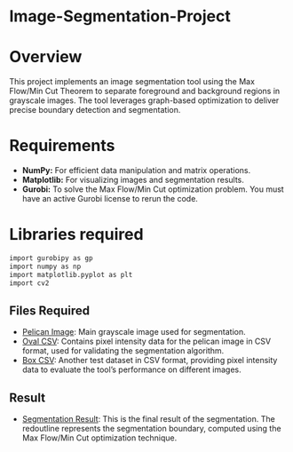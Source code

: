# Image-Segmentation-Project
# Overview

This project implements an image segmentation tool using the Max Flow/Min Cut Theorem to separate foreground and background regions in grayscale images. The tool leverages graph-based optimization to deliver precise boundary detection and segmentation.

# Requirements

- **NumPy:** For efficient data manipulation and matrix operations.
- **Matplotlib:** For visualizing images and segmentation results.
- **Gurobi:** To solve the Max Flow/Min Cut optimization problem. You must have an active Gurobi license to rerun the code.

# Libraries required

  ```bash
  import gurobipy as gp
  import numpy as np
  import matplotlib.pyplot as plt
  import cv2
  ```
## Files Required
- [Pelican Image](pelican_picture.jpg): Main grayscale image used for segmentation.
- [Oval CSV](oval-1.csv): Contains pixel intensity data for the pelican image in CSV format, used for validating the segmentation algorithm.
- [Box CSV](box.csv): Another test dataset in CSV format, providing pixel intensity data to evaluate the tool’s performance on different images.

## Result
- [Segmentation Result](Final_Result_Pelican.png): This is the final result of the segmentation. The redoutline represents the segmentation boundary, computed using the Max Flow/Min Cut optimization technique.
